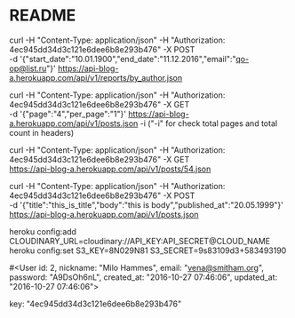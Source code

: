 # README

curl -H "Content-Type: application/json" -H "Authorization: 4ec945dd34d3c121e6dee6b8e293b476" -X POST \
-d '{"start_date":"10.01.1900","end_date":"11.12.2016","email":"qo-op@list.ru"}' https://api-blog-a.herokuapp.com/api/v1/reports/by_author.json


curl -H "Content-Type: application/json" -H "Authorization: 4ec945dd34d3c121e6dee6b8e293b476" -X GET \
-d '{"page":"4","per_page":"1"}' https://api-blog-a.herokuapp.com/api/v1/posts.json -i 
("-i" for check total pages and total count in headers)

curl -H "Content-Type: application/json" -H "Authorization: 4ec945dd34d3c121e6dee6b8e293b476" -X GET \
https://api-blog-a.herokuapp.com/api/v1/posts/54.json


curl -H "Content-Type: application/json" -H "Authorization: 4ec945dd34d3c121e6dee6b8e293b476" -X POST \
-d '{"title":"this_is_title","body":"this is body","published_at":"20.05.1999"}' \
https://api-blog-a.herokuapp.com/api/v1/posts.json

heroku config:add CLOUDINARY_URL=cloudinary://API_KEY:API_SECRET@CLOUD_NAME
heroku config:set S3_KEY=8N029N81 S3_SECRET=9s83109d3+583493190

#<User id: 2, nickname: "Milo Hammes", email: "vena@smitham.org", password: "A9DsOh6nL", created_at: "2016-10-27 07:46:06", updated_at: "2016-10-27 07:46:06">

key: "4ec945dd34d3c121e6dee6b8e293b476"